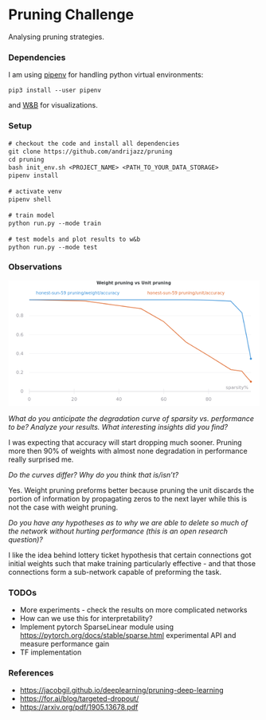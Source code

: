 # Pruning Challenge

Analysing pruning strategies.

### Dependencies

I am using [pipenv](https://pipenv-es.readthedocs.io/es/stable/) for handling python virtual environments:
```
pip3 install --user pipenv
```
and [W&B](https://www.wandb.com/) for visualizations.

### Setup

```
# checkout the code and install all dependencies
git clone https://github.com/andrijazz/pruning
cd pruning
bash init_env.sh <PROJECT_NAME> <PATH_TO_YOUR_DATA_STORAGE>
pipenv install

# activate venv
pipenv shell

# train model
python run.py --mode train

# test models and plot results to w&b
python run.py --mode test

```

### Observations

![](https://github.com/andrijazz/pruning/blob/master/docs/plot2.png)

*What do you anticipate the degradation curve of sparsity vs. performance to be? Analyze your results. What interesting insights did you find?*

I was expecting that accuracy will start dropping much sooner. Pruning more then 90% of weights with almost none degradation in performance really surprised me.  

*Do the curves differ? Why do you think that is/isn’t?*
 
Yes. Weight pruning preforms better because pruning the unit discards the portion of information by propagating zeros to the next layer while this is not the case with weight pruning.  

*Do you have any hypotheses as to why we are able to delete so much of the network without hurting performance
(this is an open research question)?*

I like the idea behind lottery ticket hypothesis that certain connections got initial weights such that make training particularly effective - and that those connections form a sub-network capable of preforming the task.

### TODOs
* More experiments - check the results on more complicated networks
* How can we use this for interpretability?
* Implement pytorch SparseLinear module using https://pytorch.org/docs/stable/sparse.html experimental API and measure performance gain
* TF implementation

### References
* https://jacobgil.github.io/deeplearning/pruning-deep-learning
* https://for.ai/blog/targeted-dropout/
* https://arxiv.org/pdf/1905.13678.pdf
